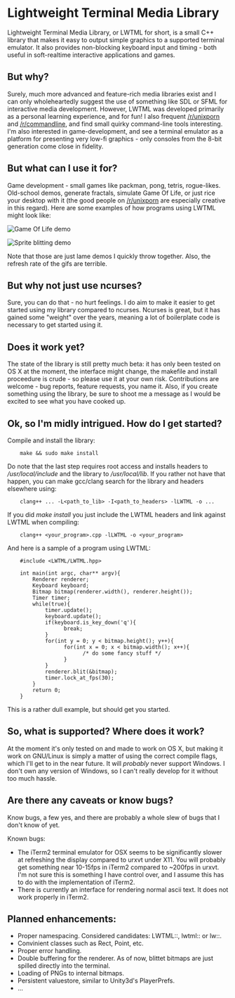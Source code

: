 Lightweight Terminal Media Library
==================================

Lightweight Terminal Media Library, or LWTML for short, is a small C++ library
that makes it easy to output simple graphics to a supported terminal emulator. It also provides non-blocking keyboard input and timing - both useful in soft-realtime interactive applications and games.

But why?
-------
Surely, much more advanced and feature-rich media libraries exist and I can
only wholeheartedly suggest the use of something like SDL or SFML for
interactive media development. However, LWTML was developed primarily as a
personal learning experience, and for fun! I also frequent [/r/unixporn](http://www.reddit.com/r/unixporn) and
[/r/commandline](http://www.reddit.com/r/commandline), and find small quirky command-line tools interesting. I'm also
interested in game-development, and see a terminal emulator as a platform for
presenting very low-fi graphics - only consoles from the 8-bit generation come
close in fidelity.

But what can I use it for?
--------------------------
Game development - small games like packman, pong, tetris, rogue-likes. Old-school demos, generate fractals, simulate Game Of Life, or just rice your desktop with it (the good people on
[/r/unixporn](http://www.reddit.com/r/unixporn) are especially creative in this regard). Here are some examples of
how programs using LWTML might look like:

![Game Of Life demo](http://i.imgur.com/FgeCNWZ.gif)

![Sprite blitting demo](http://i.imgur.com/sMFvrFd.gif)

Note that those are just lame demos I quickly throw together. Also, the refresh rate of the gifs are terrible.

But why not just use ncurses?
-----------------------------
Sure, you can do that - no hurt feelings. I do aim to make it easier to get started using my library compared to ncurses. Ncurses is great, but it has gained some "weight" over the years, meaning a lot of boilerplate code is necessary to get started using it.

Does it work yet?
-----------------
The state of the library is still pretty much beta: it has only been tested on OS X at the moment, the interface might change, the makefile and install proceedure is crude - so please use it at your own risk. Contributions are welcome - bug reports, feature requests, you name it. Also, if you create something using the library, be sure to shoot me a message as I would be excited to see what you have cooked up.

Ok, so I'm midly intrigued. How do I get started?
-------------------------------------------------
Compile and install the library:
        
        make && sudo make install
        
Do note that the last step requires root access and installs headers to */usr/local/include* and the library to */usr/local/lib*. If you rather not have that happen, you can make gcc/clang search for the library and headers elsewhere using:

        clang++ ... -L<path_to_lib> -I<path_to_headers> -lLWTML -o ...

If you did *make install* you just include the LWTML headers and link against LWTML when compiling:

        clang++ <your_program>.cpp -lLWTML -o <your_program>
        
And here is a sample of a program using LWTML:

        #include <LWTML/LWTML.hpp>
        
        int main(int argc, char** argv){
            Renderer renderer;
            Keyboard keyboard;
            Bitmap bitmap(renderer.width(), renderer.height());
            Timer timer;
            while(true){
                timer.update();
                keyboard.update();
                if(keyboard.is_key_down('q'){
                      break;
                }
                for(int y = 0; y < bitmap.height(); y++){
                      for(int x = 0; x < bitmap.width(); x++){
                            /* do some fancy stuff */
                      }
                }
                renderer.blit(&bitmap);
                timer.lock_at_fps(30);
            }
            return 0;
        }
        
This is a rather dull example, but should get you started.

So, what is supported? Where does it work?
------------------------------------------
At the moment it's only tested on and made to work on OS X, but making it work on GNU/Linux is simply a matter of using the correct compile flags, which I'll get to in the near future. It will _probably_ never support Windows. I don't own any version of Windows, so I can't really develop for it without too much hassle.

Are there any caveats or know bugs?
-----------------------------------
Know bugs, a few yes, and there are probably a whole slew of bugs that I don't know of yet.

Known bugs:
- The iTerm2 terminal emulator for OSX seems to be significantly slower at refreshing the display compared to urxvt under X11. You will probably get something near 10-15fps in iTerm2 compared to ~200fps in urxvt. I'm not sure this is something I have control over, and I assume this has to do with the implementation of iTerm2.
- There is currently an interface for rendering normal ascii text. It does not work properly in iTerm2. 

Planned enhancements:
----------------------
- Proper namespacing. Considered candidates: LWTML::, lwtml:: or lw::.
- Convinient classes such as Rect, Point, etc.
- Proper error handling.
- Double buffering for the renderer. As of now, blittet bitmaps are just spilled directly into the terminal.
- Loading of PNGs to internal bitmaps.
- Persistent valuestore, similar to Unity3d's PlayerPrefs.
- ...
